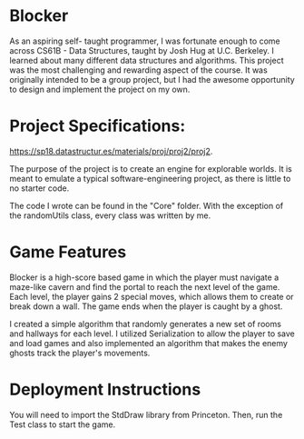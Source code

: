 # Blocker

As an aspiring self- taught programmer, I was fortunate enough to come across 
CS61B - Data Structures, taught by Josh Hug at U.C. Berkeley. I learned about many different data structures and algorithms. This project was 
the most challenging and rewarding aspect of the course. It was originally intended 
to be a group project, but I had the awesome opportunity to design and implement 
the project on my own.

# Project Specifications:
https://sp18.datastructur.es/materials/proj/proj2/proj2.

The purpose of the project is to create an engine for explorable worlds. It is meant to emulate
a typical software-engineering project, as there is little to no starter code. 

The code I wrote can be found in the "Core" folder. With the exception of the randomUtils class, 
every class was written by me.

# Game Features

Blocker is a high-score based game in which the player must navigate a maze-like cavern
and find the portal to reach the next level of the game.
Each level, the player gains 2 special moves, which allows them to create or break down a wall. 
The game ends when the player is caught by a ghost.

I created a simple algorithm that randomly generates a new set of rooms and hallways
for each level. I utilized Serialization to allow the player to save and load games
and also implemented an algorithm that makes the enemy ghosts track the player's movements.

# Deployment Instructions 
You will need to import the StdDraw library from Princeton. Then, run the Test class to start 
the game.
